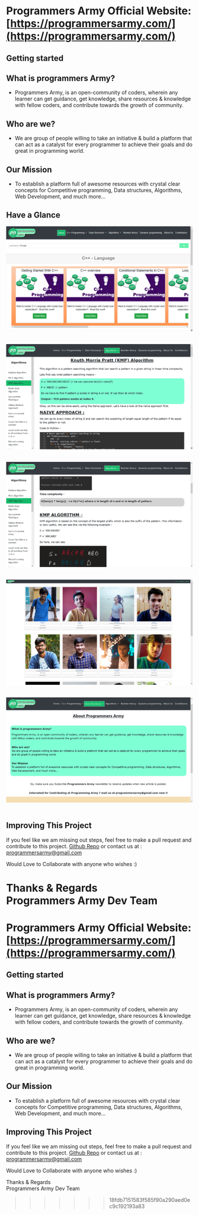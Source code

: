 # Programmers Army Official Website: [https://programmersarmy.com/](https://programmersarmy.com/)

## Getting started

## What is programmers Army?
- Programmers Army, is an open-community of coders, wherein any learner can get guidance, get knowledge, share resources & knowledge with fellow coders, and contribute towards the growth of community.

## Who are we?
- We are group of people willing to take an initiative & build a platform that can act as a catalyst for every programmer to achieve their goals and do great in programming world.

## Our Mission
- To establish a platform full of awesome resources with crystal clear concepts for Competitive programming, Data structures, Algorithms, Web Development, and much more...

## Have a Glance

![s1](https://github.com/vishal-mourya/pro-army/blob/main/pics/s1.png?raw=true) <br> <br>

![s2](https://github.com/vishal-mourya/pro-army/blob/main/pics/s2.png?raw=true) <br> <br>

![s3](https://github.com/vishal-mourya/pro-army/blob/main/pics/s3.png?raw=true) <br> <br>

![s4](https://github.com/vishal-mourya/pro-army/blob/main/pics/s4.png?raw=true) <br> <br>

![s5](https://github.com/vishal-mourya/pro-army/blob/main/pics/s5.png?raw=true) <br> <br>


## Improving This Project

If you feel like we am missing out steps, feel free to make a pull request and contribute to this project. [Github Repo](https://github.com/vishal-mourya/pro-army)
or contact us at : programmersarmy@gmail.com

Would Love to Collaborate with anyone who wishes :)

Thanks & Regards <br>
Programmers Army Dev Team 
=======
# Programmers Army Official Website: [https://programmersarmy.com/](https://programmersarmy.com/)

## Getting started

## What is programmers Army?
- Programmers Army, is an open-community of coders, wherein any learner can get guidance, get knowledge, share resources & knowledge with fellow coders, and contribute towards the growth of community.

## Who are we?
- We are group of people willing to take an initiative & build a platform that can act as a catalyst for every programmer to achieve their goals and do great in programming world.

## Our Mission
- To establish a platform full of awesome resources with crystal clear concepts for Competitive programming, Data structures, Algorithms, Web Development, and much more...

## Improving This Project

If you feel like we am missing out steps, feel free to make a pull request and contribute to this project. [Github Repo](https://github.com/vishal-mourya/pro-army)
or contact us at : programmersarmy@gmail.com

Would Love to Collaborate with anyone who wishes :)

Thanks & Regards <br>
Programmers Army Dev Team 
>>>>>>> 18fdb7151583f585f90a290aed0ec9c192193a83
